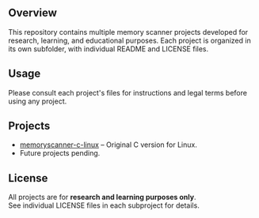 ## Overview
This repository contains multiple memory scanner projects developed for research, learning, and educational purposes.
Each project is organized in its own subfolder, with individual README and LICENSE files.

## Usage
Please consult each project's files for instructions and legal terms before using any project.

## Projects
- [memoryscanner-c-linux](/memoryscanner-c-linux) – Original C version for Linux.
- Future projects pending.


## License
All projects are for **research and learning purposes only**.  
See individual LICENSE files in each subproject for details.

